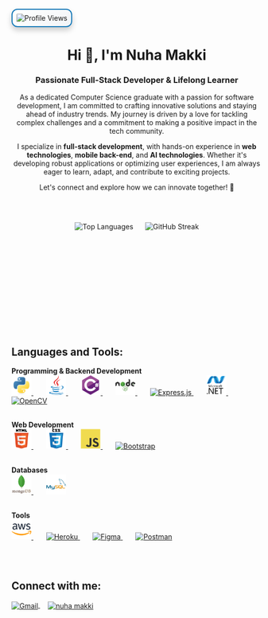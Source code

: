 
<!-- Profile Views Badge -->
<p align="left">
  <img src="https://komarev.com/ghpvc/?username=nuhamakki&label=Profile%20views&color=0e75b6&style=flat" alt="Profile Views"
       style="border: 2px solid #0e75b6; border-radius: 12px; box-shadow: 0 6px 12px rgba(0, 0, 0, 0.2); padding: 8px; background: linear-gradient(145deg, #ffffff, #f2f4f7); transition: transform 0.3s, box-shadow 0.3s; transform: scale(1);"
       onmouseover="this.style.transform='scale(1.05)'; this.style.boxShadow='0 8px 16px rgba(0, 0, 0, 0.3)';"
       onmouseout="this.style.transform='scale(1)'; this.style.boxShadow='0 6px 12px rgba(0, 0, 0, 0.2)';" />
</p>

<h1 align="center">Hi 👋, I'm Nuha Makki</h1>
<h3 align="center">Passionate Full-Stack Developer & Lifelong Learner</h3>

<p align="center">
   As a dedicated Computer Science graduate with a passion for software development, I am committed to crafting innovative solutions and staying ahead of industry trends. My journey is driven by a love for tackling complex challenges and a commitment to making a positive impact in the tech community.
</p>

<p align="center">
  I specialize in <strong>full-stack development</strong>, with hands-on experience in <strong>web technologies</strong>, <strong>mobile back-end</strong>, and <strong>AI technologies</strong>. Whether it's developing robust applications or optimizing user experiences, I am always eager to learn, adapt, and contribute to exciting projects.
</p>

<p align="center">
  Let's connect and explore how we can innovate together! 🚀
</p>


<br><br>



<!-- Top Languages and GitHub Streak Side by Side with Same Height -->
<div align="center">
  <img src="https://github-readme-stats.vercel.app/api/top-langs?username=nuhamakki&locale=en&hide_title=false&layout=compact&card_width=320&langs_count=5&theme=dracula&hide_border=false" height="170" alt="Top Languages" style="display: inline-block; margin-right: 20px;" />
  <img src="https://github-readme-streak-stats.herokuapp.com/?user=nuhamakki&theme=dracula&border_radius=10" height="170" alt="GitHub Streak" style="display: inline-block;" />
</div>




<br><br>




<h2 align="left">Languages and Tools:</h2>
<p align="left">
  <!-- Programming & Backend Development -->
  <strong>Programming & Backend Development</strong><br>
  <a href="https://www.python.org" target="_blank" rel="noreferrer" style="margin-right: 10px;">
    <img src="https://raw.githubusercontent.com/devicons/devicon/master/icons/python/python-original.svg" alt="Python" width="40" height="40"/>
  </a>
  &nbsp;&nbsp;&nbsp;
  <a href="https://www.java.com" target="_blank" rel="noreferrer" style="margin-right: 10px;">
    <img src="https://raw.githubusercontent.com/devicons/devicon/master/icons/java/java-original.svg" alt="Java" width="40" height="40"/>
  </a>
  &nbsp;&nbsp;&nbsp;
  <a href="https://www.w3schools.com/cs/" target="_blank" rel="noreferrer" style="margin-right: 10px;">
    <img src="https://raw.githubusercontent.com/devicons/devicon/master/icons/csharp/csharp-original.svg" alt="C#" width="40" height="40"/>
  </a>
  &nbsp;&nbsp;&nbsp;
  <a href="https://nodejs.org" target="_blank" rel="noreferrer" style="margin-right: 10px;">
    <img src="https://raw.githubusercontent.com/devicons/devicon/master/icons/nodejs/nodejs-original-wordmark.svg" alt="Node.js" width="40" height="40"/>
  </a>
  &nbsp;&nbsp;&nbsp;
  <a href="https://expressjs.com" target="_blank" rel="noreferrer" style="margin-right: 10px;">
    <img src="https://img.icons8.com/color/48/000000/express-js.png" alt="Express.js" width="40" height="40"/>
  </a>
  &nbsp;&nbsp;&nbsp;
  <a href="https://dotnet.microsoft.com/" target="_blank" rel="noreferrer" style="margin-right: 10px;">
    <img src="https://raw.githubusercontent.com/devicons/devicon/master/icons/dot-net/dot-net-original-wordmark.svg" alt=".NET" width="40" height="40"/>
  </a>
  &nbsp;&nbsp;&nbsp;
  <a href="https://opencv.org/" target="_blank" rel="noreferrer">
    <img src="https://www.vectorlogo.zone/logos/opencv/opencv-icon.svg" alt="OpenCV" width="40" height="40"/>
  </a>
  <br><br>
  
  <!-- Web Development -->
  <strong>Web Development</strong><br>
  <a href="https://www.w3.org/html/" target="_blank" rel="noreferrer" style="margin-right: 10px;">
    <img src="https://raw.githubusercontent.com/devicons/devicon/master/icons/html5/html5-original-wordmark.svg" alt="HTML5" width="40" height="40"/>
  </a>
  &nbsp;&nbsp;&nbsp;
  <a href="https://www.w3schools.com/css/" target="_blank" rel="noreferrer" style="margin-right: 10px;">
    <img src="https://raw.githubusercontent.com/devicons/devicon/master/icons/css3/css3-original-wordmark.svg" alt="CSS3" width="40" height="40"/>
  </a>
  &nbsp;&nbsp;&nbsp;
  <a href="https://developer.mozilla.org/en-US/docs/Web/JavaScript" target="_blank" rel="noreferrer" style="margin-right: 10px;">
    <img src="https://raw.githubusercontent.com/devicons/devicon/master/icons/javascript/javascript-original.svg" alt="JavaScript" width="40" height="40"/>
  </a>
  &nbsp;&nbsp;&nbsp;
  <a href="https://getbootstrap.com" target="_blank" rel="noreferrer">
    <img src="https://upload.wikimedia.org/wikipedia/commons/thumb/b/b2/Bootstrap_logo.svg/1200px-Bootstrap_logo.svg.png" alt="Bootstrap" width="40" height="35"/>
  </a>
  <br><br>

  <!-- Databases -->
  <strong>Databases</strong><br>
  <a href="https://www.mongodb.com/" target="_blank" rel="noreferrer" style="margin-right: 10px;">
    <img src="https://raw.githubusercontent.com/devicons/devicon/master/icons/mongodb/mongodb-original-wordmark.svg" alt="MongoDB" width="40" height="40"/>
  </a>
  &nbsp;&nbsp;&nbsp;
  <a href="https://www.mysql.com/" target="_blank" rel="noreferrer">
    <img src="https://raw.githubusercontent.com/devicons/devicon/master/icons/mysql/mysql-original-wordmark.svg" alt="MySQL" width="40" height="40"/>
  </a>
  <br><br>

  <!-- Tools -->
  <strong>Tools</strong><br>
  <a href="https://aws.amazon.com" target="_blank" rel="noreferrer" style="margin-right: 10px;">
    <img src="https://raw.githubusercontent.com/devicons/devicon/master/icons/amazonwebservices/amazonwebservices-original-wordmark.svg" alt="AWS" width="40" height="40"/>
  </a>
  &nbsp;&nbsp;&nbsp;
  <a href="https://heroku.com" target="_blank" rel="noreferrer" style="margin-right: 10px;">
    <img src="https://www.vectorlogo.zone/logos/heroku/heroku-icon.svg" alt="Heroku" width="40" height="40"/>
  </a>
  &nbsp;&nbsp;&nbsp;
  <a href="https://www.figma.com/" target="_blank" rel="noreferrer" style="margin-right: 10px;">
    <img src="https://www.vectorlogo.zone/logos/figma/figma-icon.svg" alt="Figma" width="40" height="40"/>
  </a>
  &nbsp;&nbsp;&nbsp;
  <a href="https://postman.com" target="_blank" rel="noreferrer">
    <img src="https://www.vectorlogo.zone/logos/getpostman/getpostman-icon.svg" alt="Postman" width="40" height="40"/>
  </a>
</p>



<br><br>
<h2 align="left">Connect with me:</h2>
<p align="left">
  <a href="mailto:noha.m.makki@gmail.com" target="blank">
  <img align="center" src="https://logodownload.org/wp-content/uploads/2018/03/gmail-logo-4-1.png" alt="Gmail" height="30" width="40" />
</a>
&nbsp;&nbsp;&nbsp;
<a href="https://linkedin.com/in/nuha-makki-a3b15a2b9" target="blank"><img align="center" src="https://raw.githubusercontent.com/rahuldkjain/github-profile-readme-generator/master/src/images/icons/Social/linked-in-alt.svg" alt="nuha makki" height="30" width="40" /></a>
</p>




